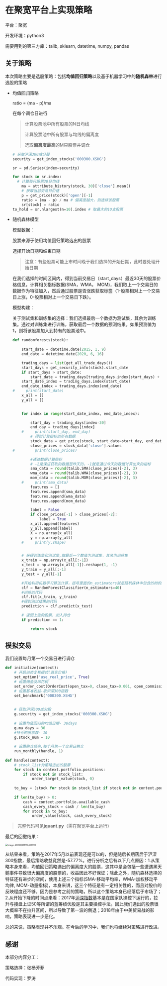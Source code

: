 # 在聚宽平台上实现策略

平台：聚宽

开发环境：python3

需要用到的第三方库：talib, sklearn, datetime, numpy, pandas

## 关于策略

本次策略主要是选股策略：包括**均值回归策略**以及基于机器学习中的**随机森林**进行选股的策略

- 均值回归策略

  ratio = (ma - p)/ma

  在每个调仓日进行

  > 计算股票池中所有股票的N日均线
  >
  > 计算股票池中所有股票与均线的偏离度
  >
  > 选取**偏离度最高**的M只股票并调仓

  ```python
  # 获取沪深300成分股
  security = get_index_stocks('000300.XSHG')
  
  sr = pd.Series(index=security)
  
  for stock in sr.index:
  	# 计算每只股票30日均线
      ma = attribute_history(stock, 30)['close'].mean()
      # 获取当前交易日价格
      p = get_price(stock)['open'][-1]
      ratio = (ma - p) / ma # 偏离度越大，则选择该股票
      sr[stock] = ratio
  to_hold = sr.nlargest(n=10).index # 取最大的10支股票
  ```



- 随机森林模型

  模型数据：

  股票来源于使用均值回归策略选出的股票

  选择开始日期和结束日期

  > 注意：有些股票可能上市时间晚于我们选择的开始日期，此时要处理开始日期

  在我们选择的时间区间内，得到当前交易日（start_days）最近30天的股票价格信息，计算相关指标数据(SMA，WMA， MOM)，我们取上一个交易日的数据作为特征加入，然后通过股票是否涨跌获取标签（1-股票相对上一个交易日上涨，0-股票相对上一个交易日下跌）。

  模型构建：

  关于测试集和训练集的选择：我们选择最后一个数据为测试集，其余为训练集。通过对训练集进行训练，获取最后一个数据的预测结果。如果预测值为1，则将该股票加入到持有的股票池中。

  ```python
  def randomforests(stock):
      
      start_date = datetime.date(2015, 1, 9)
      end_date = datetime.date(2020, 6, 16)
  
      trading_days = list(get_all_trade_days())
      start_days = get_security_info(stock).start_date
      if start_days > start_date:
          start_date = trading_days[trading_days.index(start_days) + 60]
      start_date_index = trading_days.index(start_date)
      end_date_index = trading_days.index(end_date)
  #     print(start_date)
      x_all = []
      y_all = []
      
  
      for index in range(start_date_index, end_date_index):
  
          start_day = trading_days[index-30]
          end_day = trading_days[index]
      #     print(start_day, end_day)
          # 得到计算指标的所有数据
          stock_data = get_price(stock, start_date=start_day, end_date=end_day, frequency='daily', fields=['close'])
          close_prices = stock_data['close'].values
  #         print(close_prices)
  
          #通过数据计算指标
          # -2是保证获取的数据是昨天的，-1就是通过今天的数据计算出来的指标
          sma_data = round(talib.SMA(close_prices)[-2], 3)
          wma_data = round(talib.WMA(close_prices)[-2], 3)
          mom_data = round(talib.MOM(close_prices)[-2], 3)
      #     print(sma_data)
          features = []
          features.append(sma_data)
          features.append(wma_data)
          features.append(mom_data)
  
          label = False
          if close_prices[-1] > close_prices[-2]:
              label = True
          x_all.append(features)
          y_all.append(label)
          X = np.array(x_all)
          y = np.array(y_all)
      #     print(y.shape)
  
  
      # 获得训练集和测试集,取最后一个数值为测试集，其余为训练集
      x_train = np.array(x_all[:-1])
      x_test = np.array(x_all[-1]).reshape(1, -1)
      y_train = y_all[:-1]
      y_test = y_all[-1]
  
      #开始利用机器学习算法计算，括号里面的n_estimators就是随机森林中包含的树的数目啦
      clf = RandomForestClassifier(n_estimators=40)
      #训练的代码
      clf.fit(x_train, y_train)
      #得到测试结果的代码
      prediction = clf.predict(x_test)
  
      # 返回上涨的股票，加入持仓
      if prediction == 1:
  
          return stock
  ```

## 模拟交易

我们设置每月第一个交易日进行调仓

```python
def initialize(context):
    # 开启动态复权模式(真实价格)
    set_option('use_real_price', True)
    # 设置佣金及印花税
    set_order_cost(OrderCost(open_tax=0, close_tax=0.001, open_commission=0.0003, close_commission=0.0003, close_today_commission=0, min_commission=5), type='stock')
    # 设置基准收益-取沪深300指数
    set_benchmark('000300.XSHG')
    
    
    # 获取沪深300成分股
    g.security = get_index_stocks('000300.XSHG')
    
    # 设置均值回归的均值日期- 30days
    g.ma_days = 30
    #持仓的股票数- 10
    g.stock_num = 10
    
    # 设置换仓频率,每个月第一个交易日换仓
    run_monthly(handle, 1)
  
def handle(context):
    # stock_list为策略选出的股票
    for stock in context.portfolio.positions:
        if stock not in stock_list:
            order_target_value(stock, 0)
    
    to_buy = [stock for stock in stock_list if stock not in context.portfolio.positions]
    
    if len(to_buy) > 0:
        cash = context.portfolio.available_cash
        cash_every_stock = cash / len(to_buy)
        for stock in to_buy:
            order_value(stock, cash_every_stock)
```



> 完整代码可见**jquant.py**（需在聚宽平台上运行）

最后的回撤结果：

<img src="C:\Users\28499\AppData\Roaming\Typora\typora-user-images\image-20200618110413392.png" alt="image-20200618110413392" style="zoom:50%;" />

​		从结果来看，策略在2017年5月以前表现还是可以的，但是随后长期落后于沪深300指数，最后策略收益竟然是-57.77%。进行分析之后有以下几点原因：1.从策略本身来看，均值回归策略选出的偏离度大的股票，这其中是会包括一些遭遇黑天鹅事件导致很大偏离度的股票的，收益因此不好保证；除此之外，随机森林选择的特征还有进步的空间，使用上述三个指标(SMA-移动平均率，WMA-加权移动平均律, MOM-动量指标)，本身来讲，这三个特征是有一定相关性的，而且对股价的反映程度还不够。因为是参考之前的策略，所以这个策略本身已经落后于市场了；2.从开始下降的时间点来看：2017年[沪深指数](http://summary.jrj.com.cn/hszs/)基本是在国家队操控下运行的，拉升与接盘上证50等所谓的蓝筹绩优股是其主要操控手法。因此我们选出的股票很大概率不在拉升区间，所以导致了第一波的倒退；2018年由于中美贸易战的影响，策略表现进一步恶化。

​		总的来说，策略表现并不乐观。在今后的学习中，我们也将继续对策略进行改进。	

## 感谢

本部分内容分工：

策略选择：张杨芳菲

代码实现：罗涛

